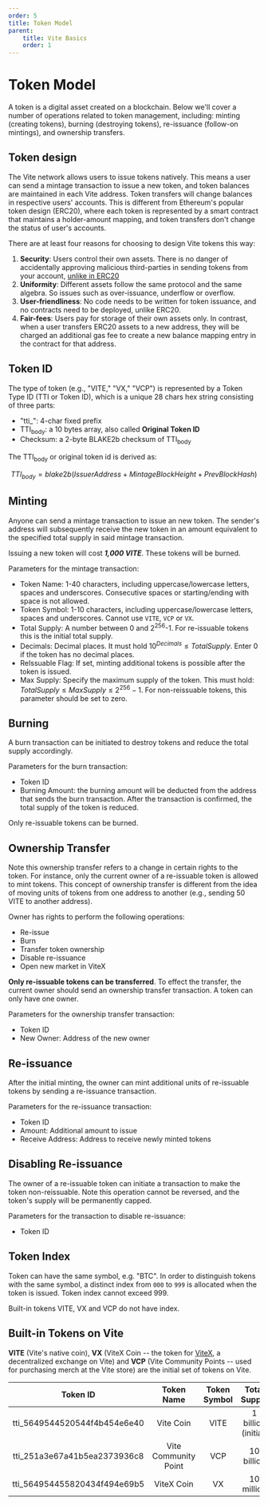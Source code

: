 ```yaml
---
order: 5
title: Token Model
parent:
    title: Vite Basics
    order: 1
---
```


# Token Model

A token is a digital asset created on a blockchain. Below we'll cover a number of operations related to token management, including: minting (creating tokens), burning (destroying tokens), re-issuance (follow-on mintings), and ownership transfers.

## Token design

The Vite network allows users to issue tokens natively. This means a user can send a mintage transaction to issue a new token, and token balances are maintained in each Vite address. Token transfers will change balances in respective users' accounts. This is different from Ethereum's popular token design (ERC20), where each token is represented by a smart contract that maintains a holder-amount mapping, and token transfers don't change the status of user's accounts.

There are at least four reasons for choosing to design Vite tokens this way:
1. **Security**: Users control their own assets. There is no danger of accidentally approving malicious third-parties in sending tokens from your account, [unlike in ERC20](https://medium.com/mycrypto/bad-actors-abusing-erc20-approval-to-steal-your-tokens-c0407b7f7c7c)
2. **Uniformity**: Different assets follow the same protocol and the same algebra. So issues such as over-issuance, underflow or overflow.
3. **User-friendliness**: No code needs to be written for token issuance, and no contracts need to be deployed, unlike ERC20.
4. **Fair-fees**: Users pay for storage of their own assets only. In contrast, when a user transfers ERC20 assets to a new address, they will be charged an additional gas fee to create a new balance mapping entry in the contract for that address.

## Token ID

The type of token (e.g., "VITE," "VX," "VCP") is represented by a Token Type ID (TTI or Token ID), which is a unique 28 chars hex string consisting of three parts:

* "tti_": 4-char fixed prefix
* TTI<sub>body</sub>: a 10 bytes array, also called **Original Token ID**
* Checksum: a 2-byte BLAKE2b checksum of TTI<sub>body</sub>

The TTI<sub>body</sub> or original token id is derived as:

$$TTI_{body} = blake2b(IssuerAddress + MintageBlockHeight + PrevBlockHash)$$

## Minting

Anyone can send a mintage transaction to issue an new token. The sender's address will subsequently receive the new token in an amount equivalent to the specified total supply in said mintage transaction. 

Issuing a new token will cost ***1,000 VITE***. These tokens will be burned.

Parameters for the mintage transaction: 

* Token Name: 1-40 characters, including uppercase/lowercase letters, spaces and underscores. Consecutive spaces or starting/ending with space is not allowed.
* Token Symbol: 1-10 characters, including uppercase/lowercase letters, spaces and underscores. Cannot use `VITE`, `VCP` or `VX`.
* Total Supply: A number between 0 and 2<sup>256</sup>-1. For re-issuable tokens this is the initial total supply.
* Decimals: Decimal places. It must hold $10^{Decimals} \leq TotalSupply$. Enter 0 if the token has no decimal places.
* ReIssuable Flag: If set, minting additional tokens is possible after the token is issued.
* Max Supply: Specify the maximum supply of the token. This must hold: $TotalSupply \leq MaxSupply \leq 2^{256}-1$. For non-reissuable tokens, this parameter should be set to zero.

## Burning

A burn transaction can be initiated to destroy tokens and reduce the total supply accordingly.

Parameters for the burn transaction:
* Token ID
* Burning Amount: the burning amount will be deducted from the address that sends the burn transaction. After the transaction is confirmed, the total supply of the token is reduced.

Only re-issuable tokens can be burned.

## Ownership Transfer

Note this ownership transfer refers to a change in certain rights to the token. For instance, only the current owner of a re-issuable token is allowed to mint tokens. This concept of ownership transfer is different from the idea of moving units of tokens from one address to another (e.g., sending 50 VITE to another address).

Owner has rights to perform the following operations:

* Re-issue
* Burn
* Transfer token ownership
* Disable re-issuance
* Open new market in ViteX

**Only re-issuable tokens can be transferred**. To effect the transfer, the current owner should send an ownership transfer transaction. A token can only have one owner.

Parameters for the ownership transfer transaction:
* Token ID
* New Owner: Address of the new owner

## Re-issuance

After the initial minting, the owner can mint additional units of re-issuable tokens by sending a re-issuance transaction.

Parameters for the re-issuance transaction:

* Token ID
* Amount: Additional amount to issue
* Receive Address: Address to receive newly minted tokens

## Disabling Re-issuance

The owner of a re-issuable token can initiate a transaction to make the token non-reissuable. Note this operation cannot be reversed, and the token's supply will be permanently capped.

Parameters for the transaction to disable re-issuance:
* Token ID

## Token Index

Token can have the same symbol, e.g. "BTC". In order to distinguish tokens with the same symbol, a distinct index from `000` to `999` is allocated when the token is issued. Token index cannot exceed 999.

Built-in tokens VITE, VX and VCP do not have index.

## Built-in Tokens on Vite

**VITE** (Vite's native coin), **VX** (ViteX Coin -- the token for [ViteX](https://x.vite.net), a decentralized exchange on Vite) and **VCP** (Vite Community Points -- used for purchasing merch at the Vite store) are the initial set of tokens on Vite.

| Token ID | Token Name | Token Symbol | Total Supply | Decimals |
|:------------:|:-----------:|:-----------:|:-----------:|:-----------:|
| tti_5649544520544f4b454e6e40 | Vite Coin | VITE | 1 billion (initial) | 18 |
| tti_251a3e67a41b5ea2373936c8 | Vite Community Point | VCP | 10 billion | 0 |
| tti_564954455820434f494e69b5 | ViteX Coin | VX | 10 million | 18 |
